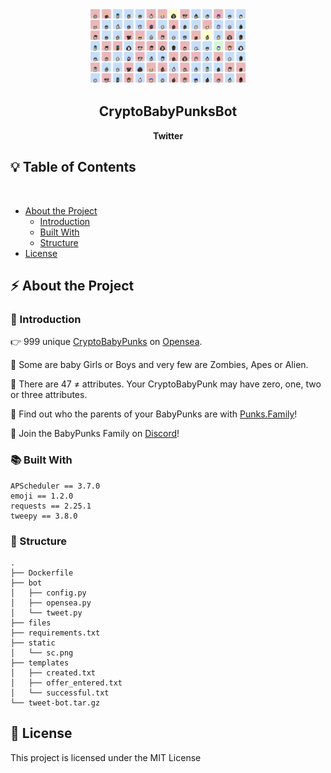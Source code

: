 <!-- PROJECT LOGO -->
<br />
<p align="center">
  <img src="https://github.com/TheCryptoBabyPunks/CryptoBabyPunksDiscordBot/blob/main/static/sc.png" width="50%" height="50%">
</p>

<h2 align="center">CryptoBabyPunksBot</h2>

<p align="center">
  <b>Twitter</b>
</p>
 
## :bulb: Table of Contents
<br>

* [About the Project](#about-the-project)
  * [Introduction](#introduction)
  * [Built With](#built-with)
  * [Structure](#structure)
* [License](#license)

## :zap: About the Project

### :tada: Introduction


👉 999 unique [CryptoBabyPunks](http://www.cryptobabypunks.com/allcryptobabypunks.html) on [Opensea](https://opensea.io/collection/cryptobabypunks).

🍼 Some are baby Girls or Boys and very few are Zombies, Apes or Alien.

💎 There are 47 ≠ attributes. Your CryptoBabyPunk may have zero, one, two or three attributes.

🥰 Find out who the parents of your BabyPunks are with [Punks.Family](http://punks.family/)!

💬 Join the BabyPunks Family on [Discord](https://discord.com/invite/KXHXWucTpm)!

### :books: Built With

```
APScheduler == 3.7.0
emoji == 1.2.0
requests == 2.25.1
tweepy == 3.8.0
```

### :art: Structure

```
.
├── Dockerfile
├── bot
│   ├── config.py
│   ├── opensea.py
│   └── tweet.py
├── files
├── requirements.txt
├── static
│   └── sc.png
├── templates
│   ├── created.txt
│   ├── offer_entered.txt
│   └── successful.txt
└── tweet-bot.tar.gz
```

## :open_book: License

This project is licensed under the MIT License
